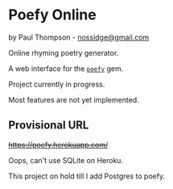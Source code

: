 # Poefy Online

by Paul Thompson - nossidge@gmail.com

Online rhyming poetry generator.

A web interface for the [`poefy`](https://github.com/nossidge/poefy) gem.

Project currently in progress.

Most features are not yet implemented.


## Provisional URL

~~https://poefy.herokuapp.com/~~

Oops, can't use SQLite on Heroku.

This project on hold till I add Postgres to poefy.
